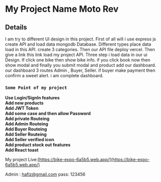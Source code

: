 # My Project Name Moto Rev



## Details
I am try to different UI design in this project. First of all
will i use express js create API and load data mongodb Database. Different types place data load in this API. create 3 categories.
Then our API file deploy vercel. Then give a link this link load my project API. Three step i load data in our ui Design.  If click one bike then show bike info. if you click book now then show modal and finally you submit modal and product add our dashboard.
our dashboard 3 routes Admin , Buyer, Seller. 
if buyer make payment then confirm a sweet alert. i am complete dashboard. 

 ### `Some Point of my project`

**Use Login/SignIn features** \
**Add new products** \
**Add JWT Token** \
**Add some case and then allow Password** \
**Add private Routeing** \
**Add Admin Routeing** \
**Add Buyer Routeing** \
**Add Seller Routeing** \
**Add Seller verified icon** \
**Add product stock out features** \
**Add React toast** 

My project Live:[https://bike-expo-6a5b5.web.app/](https://bike-expo-6a5b5.web.app/)

Admin : hafiz@gmail.com pass: 123456
